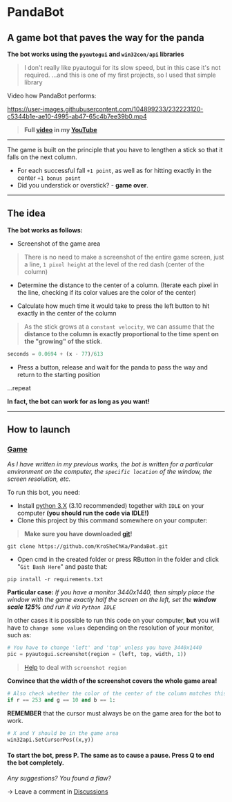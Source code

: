 # PandaBot

## A game bot that paves the way for the panda

**The bot works using the `pyautogui` and `win32con/api` libraries**
>I don't really like pyautogui for its slow speed, but in this case it's not required.
>...and this is one of my first projects, so I used that simple library

Video how PandaBot performs:

https://user-images.githubusercontent.com/104899233/232223120-c5344b1e-ae10-4995-ab47-65c4b7ee39b0.mp4

> **Full [video](https://www.youtube.com/watch?v=MLeEA3e4K_A&ab_channel=KroSheChKa) in my [YouTube](https://www.youtube.com/@kroshechka)**
----

The game is built on the principle that you have to lengthen a stick so that it falls on the next column.

- For each successful fall `+1 point`, as well as for hitting exactly in the center `+1 bonus point`
- Did you understick or overstick? - **game over**.

---

## The idea
**The bot works as follows:**
- Screenshot of the game area
> There is no need to make a screenshot of the entire game screen, just a line, `1 pixel height` at the level of the red dash (center of the column)
- Determine the distance to the center of a column. (Iterate each pixel in the line, checking if its color values are the color of the center)

- Calculate how much time it would take to press the left button to hit exactly in the center of the column
> As the stick grows at a `constant velocity`, we can assume that the **distance to the column is exactly proportional to the time spent on the "growing" of the stick**.

```python
seconds = 0.0694 + (x - 77)/613
```
- Press a button, release and wait for the panda to pass the way and return to the starting position

...repeat

**In fact, the bot can work for as long as you want!**

---

## How to launch

### [Game](https://vk.com/app8025526)

*As I have written in my previous works, the bot is written for a particular environment on the computer, the `specific location` of the window, the screen resolution, etc.*

To run this bot, you need:

- Install [python 3.X](https://www.python.org/downloads/) (3.10 recommended) together with `IDLE` on your computer **(you should run the code via IDLE!)**
- Clone this project by this command somewhere on your computer:
> **Make sure you have downloaded [git](https://git-scm.com/downloads)!**
```
git clone https://github.com/KroSheChKa/PandaBot.git
```
- Open cmd in the created folder or press RButton in the folder and click "`Git Bash Here`" and paste that:
```
pip install -r requirements.txt
```

**Particular case:** *If you have a monitor 3440x1440, then simply place the window with the game exactly half the screen on the left, set the **window scale 125%** and run it via `Python IDLE`*

In other cases it is possible to run this code on your computer, **but** you will have to `change some values` depending on the resolution of your monitor, such as:

```python
# You have to change 'left' and 'top' unless you have 3440x1440
pic = pyautogui.screenshot(region = (left, top, width, 1))
```
> [Help](https://pyautogui.readthedocs.io/en/latest/screenshot.html) to deal with `screenshot region`

**Сonvince that the width of the screenshot covers the whole game area!**

```python
# Also check whether the color of the center of the column matches this data
if r == 253 and g == 10 and b == 1:
```

**REMEMBER** that the cursor must always be on the game area for the bot to work.
```python
# X and Y should be in the game area
win32api.SetCursorPos((x,y))
```
#### To start the bot, press P. The same as to cause a pause. Press Q to end the bot completely.

*Any suggestions? You found a flaw?*

-> Leave a comment in [Discussions](https://github.com/KroSheChKa/BasketBot/discussions)
